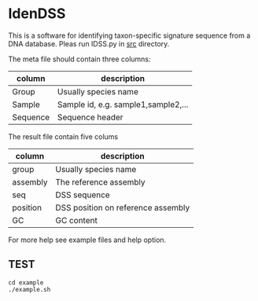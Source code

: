 # IdenDSS

This is a software for identifying taxon-specific signature sequence from a DNA database. Pleas run IDSS.py in [src](src) directory.

The meta file should contain three columns:  

| column | description |  
| --- | --- |  
| Group | Usually species name |  
| Sample | Sample id, e.g. sample1,sample2,... |  
| Sequence | Sequence header |

The result file contain five colums

| column | description |  
| --- | --- |  
| group | Usually species name |  
| assembly | The reference assembly |  
| seq | DSS sequence |
| position | DSS position on reference assembly |
| GC |GC content|

For more help see example files and help option.

## TEST
~~~shell
cd example
./example.sh
~~~

